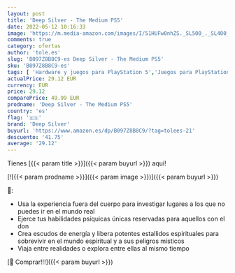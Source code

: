 ```yaml
---
layout: post
title: 'Deep Silver - The Medium PS5'
date: 2022-05-12 10:16:33
image: 'https://m.media-amazon.com/images/I/51HUFw0nhZS._SL500_._SL400_.jpg'
comments: true
category: ofertas
author: 'tole.es'
slug: 'B097Z8B8C9-es Deep Silver - The Medium PS5'
sku: 'B097Z8B8C9-es'
tags: [ 'Hardware y juegos para PlayStation 5','Juegos para PlayStation 5','Videojuegos','deep silver','ps5','🇪🇸', ]
actualPrice: 29.12 EUR
currency: EUR
price: 29.12
comparePrice: 49.99 EUR
prodname: 'Deep Silver - The Medium PS5'
country: 'es'
flag: '🇪🇸'
brand: 'Deep Silver'
buyurl: 'https://www.amazon.es/dp/B097Z8B8C9/?tag=tolees-21'
descuento: '41.75'
average: '29.12'
---
```


Tienes [{{< param title >}}]({{< param buyurl >}}) aqui!

[![{{< param prodname >}}]({{< param image >}})]({{< param buyurl >}})

🔎:

- Usa la experiencia fuera del cuerpo para investigar lugares a los que no puedes ir en el mundo real
- Ejerce tus habilidades psíquicas únicas reservadas para aquellos con el don
- Crea escudos de energía y libera potentes estallidos espirituales para sobrevivir en el mundo espiritual y a sus peligros místicos
- Viaja entre realidades o explora entre ellas al mismo tiempo

[🛒 Comprar!!!]({{< param buyurl >}})
